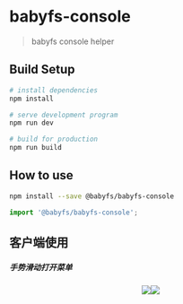 # babyfs-console

> babyfs console helper

## Build Setup

``` bash
# install dependencies
npm install

# serve development program
npm run dev

# build for production
npm run build
```

## How to use

``` bash
npm install --save @babyfs/babyfs-console
```

``` javascript
import '@babyfs/babyfs-console';
``` 

## 客户端使用
##### 手势滑动打开菜单
<center>

![](https://i.s.babyfs.cn/b97063761aeb44b29d80dc81776ce79a.png)![](https://i.s.babyfs.cn/bb4a76dd15074a828f45a511cf86cf38.png)
</center>

